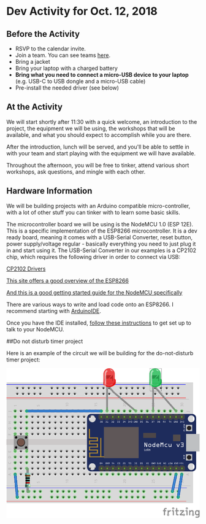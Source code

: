 # Dev Activity for Oct. 12, 2018

## Before the Activity

* RSVP to the calendar invite.
* Join a team.  You can see teams [here](https://docs.google.com/spreadsheets/d/1cXlRaQoF88N5HqABuJNAMdux4Yy_58s0aDBy6h5h2sM/edit?usp=sharing).  
* Bring a jacket
* Bring your laptop with a charged battery
* **Bring what you need to connect a micro-USB device to your laptop** (e.g. USB-C to USB dongle and a micro-USB cable)
* Pre-install the needed driver (see below)

## At the Activity

We will start shortly after 11:30 with a quick welcome, an introduction to the project, the equipment we will be using, the workshops that will be available, and what you should expect to accomplish while you are there.  

After the introduction, lunch will be served, and you'll be able to settle in with your team and start playing with the equipment we will have available.

Throughout the afternoon, you will be free to tinker, attend various short workshops, ask questions, and mingle with each other.


## Hardware Information

We will be building projects with an Arduino compatible micro-controller, with a lot of other stuff you can tinker with to learn some basic skills.

The microcontroller board we will be using is the NodeMCU 1.0 (ESP 12E).  This is a specific implementation of the ESP8266 microcontroller.  It is a dev ready board, meaning it comes with a USB-Serial Converter, reset button, power supply/voltage regular - basically everything you need to just plug it in and start using it.  The USB-Serial Converter in our examples is a CP2102 chip, which requires the following driver in order to connect via USB:

[CP2102 Drivers](https://www.silabs.com/products/development-tools/software/usb-to-uart-bridge-vcp-drivers)

[This site offers a good overview of the ESP8266](https://tttapa.github.io/ESP8266/Chap01%20-%20ESP8266.html)

[And this is a good getting started guide for the NodeMCU specifically](http://www.electronicwings.com/nodemcu/basics)

There are various ways to write and load code onto an ESP8266.  I recommend starting with [ArduinoIDE](https://www.arduino.cc/en/Main/Software).

Once you have the IDE installed, [follow these instructions](http://www.electronicwings.com/nodemcu/getting-started-with-nodemcu-using-arduino-ide) to get set up to talk to your NodeMCU.


##Do not disturb timer project

Here is an example of the circuit we will be building for the do-not-disturb timer project:

![The timer circuit](/timer.png)

